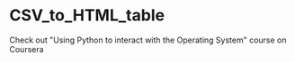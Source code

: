 # CSV_to_HTML_table

Check out "Using Python to interact with the Operating System" course on Coursera
